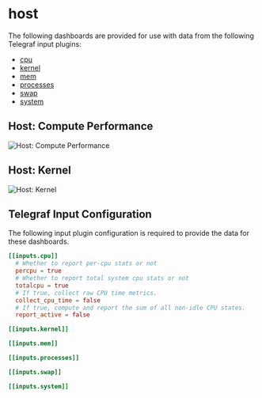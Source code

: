 # host

The following dashboards are provided for use with data from the following Telegraf input plugins:

* [cpu](https://docs.influxdata.com/telegraf/latest/plugins/inputs/#cpu)
* [kernel](https://docs.influxdata.com/telegraf/latest/plugins/inputs/#kernel)
* [mem](https://docs.influxdata.com/telegraf/latest/plugins/inputs/#mem)
* [processes](https://docs.influxdata.com/telegraf/latest/plugins/inputs/#processes)
* [swap](https://docs.influxdata.com/telegraf/latest/plugins/inputs/#swap)
* [system](https://docs.influxdata.com/telegraf/latest/plugins/inputs/#system)

## Host: Compute Performance

![Host: Compute Performance](https://user-images.githubusercontent.com/10326954/50965684-f9507c80-14d2-11e9-983c-2e7cc920a584.png)

## Host: Kernel

![Host: Kernel](https://user-images.githubusercontent.com/10326954/58818940-5ccc7980-862f-11e9-8507-c20c0d30513e.png)

## Telegraf Input Configuration

The following input plugin configuration is required to provide the data for these dashboards.

```toml
[[inputs.cpu]]
  # Whether to report per-cpu stats or not
  percpu = true
  # Whether to report total system cpu stats or not
  totalcpu = true
  # If true, collect raw CPU time metrics.
  collect_cpu_time = false
  # If true, compute and report the sum of all non-idle CPU states.
  report_active = false

[[inputs.kernel]]

[[inputs.mem]]

[[inputs.processes]]

[[inputs.swap]]

[[inputs.system]]
```
